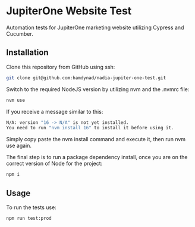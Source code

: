 # JupiterOne Website Test

Automation tests for JupiterOne marketing website utilizing Cypress and Cucumber.

## Installation

Clone this repository from GitHub using ssh:

```bash
git clone git@github.com:hamdynad/nadia-jupiter-one-test.git
```

Switch to the required NodeJS version by utilizing nvm and the .nvmrc file:

```bash
nvm use
```

If you receive a message similar to this:

```bash
N/A: version "16 -> N/A" is not yet installed.
You need to run "nvm install 16" to install it before using it.
```

Simply copy paste the nvm install command and execute it, then run nvm use again.

The final step is to run a package dependency install, once you are on the correct version of Node for the project:

```bash
npm i
```
## Usage

To run the tests use:
```bash
npm run test:prod
```